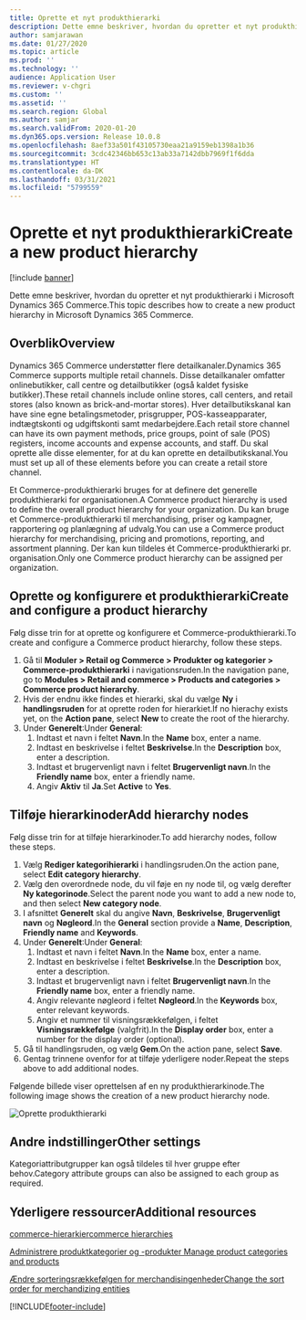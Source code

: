 ```yaml
---
title: Oprette et nyt produkthierarki
description: Dette emne beskriver, hvordan du opretter et nyt produkthierarki i Microsoft Dynamics 365 Commerce.
author: samjarawan
ms.date: 01/27/2020
ms.topic: article
ms.prod: ''
ms.technology: ''
audience: Application User
ms.reviewer: v-chgri
ms.custom: ''
ms.assetid: ''
ms.search.region: Global
ms.author: samjar
ms.search.validFrom: 2020-01-20
ms.dyn365.ops.version: Release 10.0.8
ms.openlocfilehash: 8aef33a501f43105730eaa21a9159eb1398a1b36
ms.sourcegitcommit: 3cdc42346bb653c13ab33a7142dbb7969f1f6dda
ms.translationtype: HT
ms.contentlocale: da-DK
ms.lasthandoff: 03/31/2021
ms.locfileid: "5799559"
---
```

# <a name="create-a-new-product-hierarchy"></a><span data-ttu-id="e257f-103">Oprette et nyt produkthierarki</span><span class="sxs-lookup"><span data-stu-id="e257f-103">Create a new product hierarchy</span></span>


[!include [banner](includes/banner.md)]

<span data-ttu-id="e257f-104">Dette emne beskriver, hvordan du opretter et nyt produkthierarki i Microsoft Dynamics 365 Commerce.</span><span class="sxs-lookup"><span data-stu-id="e257f-104">This topic describes how to create a new product hierarchy in Microsoft Dynamics 365 Commerce.</span></span>

## <a name="overview"></a><span data-ttu-id="e257f-105">Overblik</span><span class="sxs-lookup"><span data-stu-id="e257f-105">Overview</span></span>

<span data-ttu-id="e257f-106">Dynamics 365 Commerce understøtter flere detailkanaler.</span><span class="sxs-lookup"><span data-stu-id="e257f-106">Dynamics 365 Commerce supports multiple retail channels.</span></span> <span data-ttu-id="e257f-107">Disse detailkanaler omfatter onlinebutikker, call centre og detailbutikker (også kaldet fysiske butikker).</span><span class="sxs-lookup"><span data-stu-id="e257f-107">These retail channels include online stores, call centers, and retail stores (also known as brick-and-mortar stores).</span></span> <span data-ttu-id="e257f-108">Hver detailbutikskanal kan have sine egne betalingsmetoder, prisgrupper, POS-kasseapparater, indtægtskonti og udgiftskonti samt medarbejdere.</span><span class="sxs-lookup"><span data-stu-id="e257f-108">Each retail store channel can have its own payment methods, price groups, point of sale (POS) registers, income accounts and expense accounts, and staff.</span></span> <span data-ttu-id="e257f-109">Du skal oprette alle disse elementer, for at du kan oprette en detailbutikskanal.</span><span class="sxs-lookup"><span data-stu-id="e257f-109">You must set up all of these elements before you can create a retail store channel.</span></span> 

<span data-ttu-id="e257f-110">Et Commerce-produkthierarki bruges for at definere det generelle produkthierarki for organisationen.</span><span class="sxs-lookup"><span data-stu-id="e257f-110">A Commerce product hierarchy is used to define the overall product hierarchy for your organization.</span></span> <span data-ttu-id="e257f-111">Du kan bruge et Commerce-produkthierarki til merchandising, priser og kampagner, rapportering og planlægning af udvalg.</span><span class="sxs-lookup"><span data-stu-id="e257f-111">You can use a Commerce product hierarchy for merchandising, pricing and promotions, reporting, and assortment planning.</span></span> <span data-ttu-id="e257f-112">Der kan kun tildeles ét Commerce-produkthierarki pr. organisation.</span><span class="sxs-lookup"><span data-stu-id="e257f-112">Only one Commerce product hierarchy can be assigned per organization.</span></span>

## <a name="create-and-configure-a-product-hierarchy"></a><span data-ttu-id="e257f-113">Oprette og konfigurere et produkthierarki</span><span class="sxs-lookup"><span data-stu-id="e257f-113">Create and configure a product hierarchy</span></span>

<span data-ttu-id="e257f-114">Følg disse trin for at oprette og konfigurere et Commerce-produkthierarki.</span><span class="sxs-lookup"><span data-stu-id="e257f-114">To create and configure a Commerce product hierarchy, follow these steps.</span></span>

1. <span data-ttu-id="e257f-115">Gå til **Moduler \> Retail og Commerce \> Produkter og kategorier \> Commerce-produkthierarki** i navigationsruden.</span><span class="sxs-lookup"><span data-stu-id="e257f-115">In the navigation pane, go to **Modules \> Retail and commerce \> Products and categories \> Commerce product hierarchy**.</span></span>
1. <span data-ttu-id="e257f-116">Hvis der endnu ikke findes et hierarki, skal du vælge **Ny** i **handlingsruden** for at oprette roden for hierarkiet.</span><span class="sxs-lookup"><span data-stu-id="e257f-116">If no hierachy exists yet, on the **Action pane**, select **New** to create the root of the hierarchy.</span></span>
1. <span data-ttu-id="e257f-117">Under **Generelt**:</span><span class="sxs-lookup"><span data-stu-id="e257f-117">Under **General**:</span></span>
    1. <span data-ttu-id="e257f-118">Indtast et navn i feltet **Navn**.</span><span class="sxs-lookup"><span data-stu-id="e257f-118">In the **Name** box, enter a name.</span></span>
    1. <span data-ttu-id="e257f-119">Indtast en beskrivelse i feltet **Beskrivelse**.</span><span class="sxs-lookup"><span data-stu-id="e257f-119">In the **Description** box, enter a description.</span></span>
    1. <span data-ttu-id="e257f-120">Indtast et brugervenligt navn i feltet **Brugervenligt navn**.</span><span class="sxs-lookup"><span data-stu-id="e257f-120">In the **Friendly name** box, enter a friendly name.</span></span>
    1. <span data-ttu-id="e257f-121">Angiv **Aktiv** til **Ja**.</span><span class="sxs-lookup"><span data-stu-id="e257f-121">Set **Active** to **Yes**.</span></span>

## <a name="add-hierarchy-nodes"></a><span data-ttu-id="e257f-122">Tilføje hierarkinoder</span><span class="sxs-lookup"><span data-stu-id="e257f-122">Add hierarchy nodes</span></span>

<span data-ttu-id="e257f-123">Følg disse trin for at tilføje hierarkinoder.</span><span class="sxs-lookup"><span data-stu-id="e257f-123">To add hierarchy nodes, follow these steps.</span></span>

1. <span data-ttu-id="e257f-124">Vælg **Rediger kategorihierarki** i handlingsruden.</span><span class="sxs-lookup"><span data-stu-id="e257f-124">On the action pane, select **Edit category hierarchy**.</span></span>
1. <span data-ttu-id="e257f-125">Vælg den overordnede node, du vil føje en ny node til, og vælg derefter **Ny kategorinode**.</span><span class="sxs-lookup"><span data-stu-id="e257f-125">Select the parent node you want to add a new node to, and then select **New category node**.</span></span>
1. <span data-ttu-id="e257f-126">I afsnittet **Generelt** skal du angive **Navn**, **Beskrivelse**, **Brugervenligt navn** og **Nøgleord**.</span><span class="sxs-lookup"><span data-stu-id="e257f-126">In the **General** section provide a **Name**, **Description**, **Friendly name** and **Keywords**.</span></span>
1. <span data-ttu-id="e257f-127">Under **Generelt**:</span><span class="sxs-lookup"><span data-stu-id="e257f-127">Under **General**:</span></span>
    1. <span data-ttu-id="e257f-128">Indtast et navn i feltet **Navn**.</span><span class="sxs-lookup"><span data-stu-id="e257f-128">In the **Name** box, enter a name.</span></span>
    1. <span data-ttu-id="e257f-129">Indtast en beskrivelse i feltet **Beskrivelse**.</span><span class="sxs-lookup"><span data-stu-id="e257f-129">In the **Description** box, enter a description.</span></span>
    1. <span data-ttu-id="e257f-130">Indtast et brugervenligt navn i feltet **Brugervenligt navn**.</span><span class="sxs-lookup"><span data-stu-id="e257f-130">In the **Friendly name** box, enter a friendly name.</span></span>
    1. <span data-ttu-id="e257f-131">Angiv relevante nøgleord i feltet **Nøgleord**.</span><span class="sxs-lookup"><span data-stu-id="e257f-131">In the **Keywords** box, enter relevant keywords.</span></span>
    1. <span data-ttu-id="e257f-132">Angiv et nummer til visningsrækkefølgen, i feltet **Visningsrækkefølge** (valgfrit).</span><span class="sxs-lookup"><span data-stu-id="e257f-132">In the **Display order** box, enter a number for the display order (optional).</span></span>
1. <span data-ttu-id="e257f-133">Gå til handlingsruden, og vælg **Gem**.</span><span class="sxs-lookup"><span data-stu-id="e257f-133">On the action pane, select **Save**.</span></span>
1. <span data-ttu-id="e257f-134">Gentag trinnene ovenfor for at tilføje yderligere noder.</span><span class="sxs-lookup"><span data-stu-id="e257f-134">Repeat the steps above to add additional nodes.</span></span>

<span data-ttu-id="e257f-135">Følgende billede viser oprettelsen af en ny produkthierarkinode.</span><span class="sxs-lookup"><span data-stu-id="e257f-135">The following image shows the creation of a new product hierarchy node.</span></span>

![Oprette produkthierarki](media/create-product-hierarchy.png)

## <a name="other-settings"></a><span data-ttu-id="e257f-137">Andre indstillinger</span><span class="sxs-lookup"><span data-stu-id="e257f-137">Other settings</span></span>

<span data-ttu-id="e257f-138">Kategoriattributgrupper kan også tildeles til hver gruppe efter behov.</span><span class="sxs-lookup"><span data-stu-id="e257f-138">Category attribute groups can also be assigned to each group as required.</span></span>  

## <a name="additional-resources"></a><span data-ttu-id="e257f-139">Yderligere ressourcer</span><span class="sxs-lookup"><span data-stu-id="e257f-139">Additional resources</span></span>

[<span data-ttu-id="e257f-140">commerce-hierarkier</span><span class="sxs-lookup"><span data-stu-id="e257f-140">commerce hierarchies</span></span>](retail-hierarchies.md)

[<span data-ttu-id="e257f-141">Administrere produktkategorier og -produkter </span><span class="sxs-lookup"><span data-stu-id="e257f-141">Manage product categories and products </span></span>](category-management-product-creation.md)

[<span data-ttu-id="e257f-142">Ændre sorteringsrækkefølgen for merchandisingenheder</span><span class="sxs-lookup"><span data-stu-id="e257f-142">Change the sort order for merchandizing entities</span></span>](custom-order-categories-nav-retail-prod-hierarchy.md)


[!INCLUDE[footer-include](../includes/footer-banner.md)]